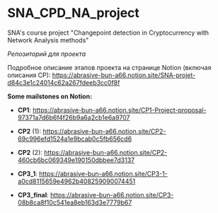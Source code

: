 # SNA_CPD_NA_project
SNA's course project "Changepoint detection in Cryptocurrency with  Network Analysis methods"

_Репозиторий для проекта_

Подробное описание этапов проекта на странице Notion (включая описания CP):
https://abrasive-bun-a66.notion.site/SNA-projet-d84c3e1c24014c62a267fdeeb3cc0f8f

**Some mailstones on Notion:**
- **CP1**: https://abrasive-bun-a66.notion.site/CP1-Project-proposal-97371a7d6b6f4f26b9a6a2cb1e6a9707 

- **CP2** (1): https://abrasive-bun-a66.notion.site/CP2-69c996efd1524a1e9bcab0c5fb656cd6 
- **CP2** (2): https://abrasive-bun-a66.notion.site/CP2-460cb6bc069349e190150dbbee7d3137 

- **CP3_1**: https://abrasive-bun-a66.notion.site/CP3-1-a0cd8115659e4962b408259090074451
- **CP3_final**: https://abrasive-bun-a66.notion.site/CP3-08b8ca8f10c541ea8eb163d3e7779b67
